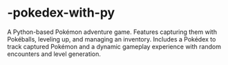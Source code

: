 # -pokedex-with-py
A Python-based Pokémon adventure game. Features capturing them with Pokéballs, leveling up, and managing an inventory. Includes a Pokédex to track captured Pokémon and a dynamic gameplay experience with random encounters and level generation.
